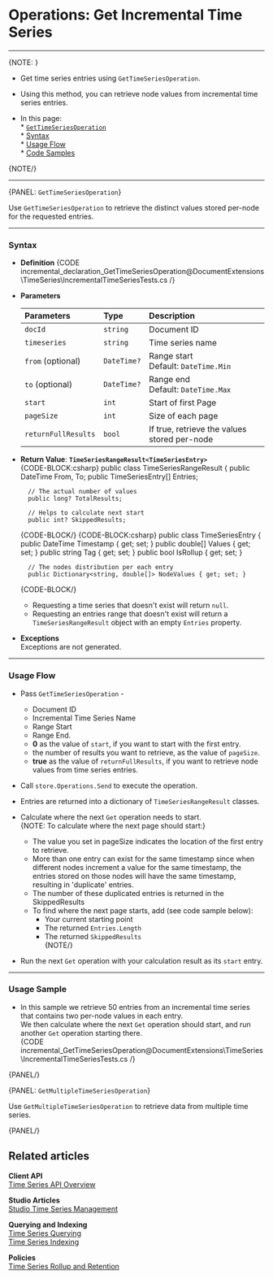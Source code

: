 ﻿# Operations: Get Incremental Time Series

---

{NOTE: }

* Get time series entries using `GetTimeSeriesOperation`.  
* Using this method, you can retrieve node values from incremental time series entries.  

* In this page:  
      * [`GetTimeSeriesOperation`](../../../../../document-extensions/timeseries/incremental-time-series/client-api/operations/get#gettimeseriesoperation)  
         * [Syntax](../../../../../document-extensions/timeseries/incremental-time-series/client-api/operations/get#syntax)  
         * [Usage Flow](../../../../../document-extensions/timeseries/incremental-time-series/client-api/operations/get#usage-flow)  
         * [Code Samples](../../../../../document-extensions/timeseries/incremental-time-series/client-api/operations/get#usage-sample)  

{NOTE/}

---

{PANEL: `GetTimeSeriesOperation`}

Use `GetTimeSeriesOperation` to retrieve the distinct values stored per-node for the requested entries.  

---

### Syntax

* **Definition**
  {CODE incremental_declaration_GetTimeSeriesOperation@DocumentExtensions\TimeSeries\IncrementalTimeSeriesTests.cs /}

* **Parameters**  

    | Parameters | Type | Description |
    |:-------------|:-------------|:-------------|
    | `docId` | `string` | Document ID |
    | `timeseries` | `string` | Time series name |
    | `from` (optional) | `DateTime?` | Range start  <br> Default: `DateTime.Min` ||
    | `to` (optional) | `DateTime?` | Range end  <br> Default: `DateTime.Max` ||
    | `start` | `int` | Start of first Page |
    | `pageSize` | `int` | Size of each page |
    | `returnFullResults` | `bool` | If true, retrieve the values stored per-node |
     

* **Return Value**: **`TimeSeriesRangeResult<TimeSeriesEntry>`**  
  {CODE-BLOCK:csharp}
public class TimeSeriesRangeResult 
    {
        public DateTime From, To;
        public TimeSeriesEntry[] Entries;
        
        // The actual number of values
        public long? TotalResults; 
        
        // Helps to calculate next start
        public int? SkippedResults; 
  {CODE-BLOCK/}
  {CODE-BLOCK:csharp}
public class TimeSeriesEntry 
    {
        public DateTime Timestamp { get; set; }
        public double[] Values { get; set; }
        public string Tag { get; set; }
        public bool IsRollup { get; set; }
        
        // The nodes distribution per each entry
        public Dictionary<string, double[]> NodeValues { get; set; } 
   {CODE-BLOCK/}

   * Requesting a time series that doesn't exist will return `null`.  
   * Requesting an entries range that doesn't exist will return a `TimeSeriesRangeResult` object 
     with an empty `Entries` property.  

* **Exceptions**  
  Exceptions are not generated.  

---

### Usage Flow

* Pass `GetTimeSeriesOperation` -  
   * Document ID  
   * Incremental Time Series Name  
   * Range Start  
   * Range End.  
   * **0** as the value of `start`, if you want to start with the first entry.  
   * the number of results you want to retrieve, as the value of `pageSize`.  
   * **true** as the value of `returnFullResults`, if you want to retrieve node values from time series entries.  
* Call `store.Operations.Send` to execute the operation.  
* Entries are returned into a dictionary of `TimeSeriesRangeResult` classes.  
* Calculate where the next `Get` operation needs to start.  
   {NOTE: To calculate where the next page should start:}

    * The value you set in pageSize indicates the location of the first entry to retrieve.
    * More than one entry can exist for the same timestamp since when different nodes increment 
      a value for the same timestamp, the entries stored on those nodes will have the same 
      timestamp, resulting in 'duplicate' entries.  
    * The number of these duplicated entries is returned in the SkippedResults  
    * To find where the next page starts, add (see code sample below):  
        * Your current starting point  
        * The returned `Entries.Length`  
        * The returned `SkippedResults`  
   {NOTE/}
* Run the next `Get` operation with your calculation result as its `start` entry.  

---

### Usage Sample

* In this sample we retrieve 50 entries from an incremental time series that contains 
  two per-node values in each entry.  
  We then calculate where the next `Get` operation should start, and run another `Get` 
  operation starting there.  
  {CODE incremental_GetTimeSeriesOperation@DocumentExtensions\TimeSeries\IncrementalTimeSeriesTests.cs /}  

{PANEL/}

{PANEL: `GetMultipleTimeSeriesOperation`}

Use `GetMultipleTimeSeriesOperation` to retrieve data from 
multiple time series.  

{PANEL/}

## Related articles

**Client API**  
[Time Series API Overview](../../../../../document-extensions/timeseries/client-api/overview)  

**Studio Articles**  
[Studio Time Series Management](../../../../../studio/database/document-extensions/time-series)  

**Querying and Indexing**  
[Time Series Querying](../../../../../document-extensions/timeseries/querying/overview-and-syntax)  
[Time Series Indexing](../../../../../document-extensions/timeseries/indexing)  

**Policies**  
[Time Series Rollup and Retention](../../../../../document-extensions/timeseries/rollup-and-retention)  
